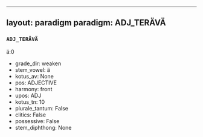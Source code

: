 
---
layout: paradigm
paradigm: ADJ_TERÄVÄ
---
### ` ADJ_TERÄVÄ `

ä:0
* grade_dir: weaken
* stem_vowel: ä
* kotus_av: None
* pos: ADJECTIVE
* harmony: front
* upos: ADJ
* kotus_tn: 10
* plurale_tantum: False
* clitics: False
* possessive: False
* stem_diphthong: None
